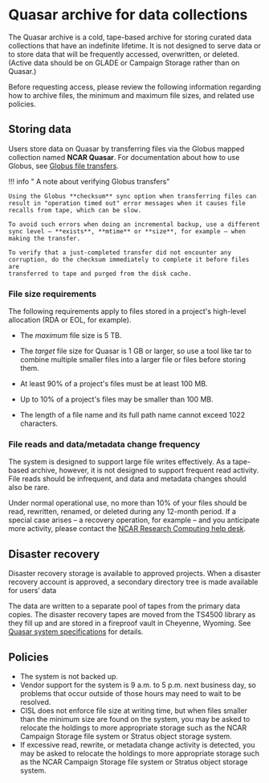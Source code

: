 # Quasar archive for data collections

The Quasar archive is a cold, tape-based archive for storing curated
data collections that have an indefinite lifetime. It is not designed to
serve data or to store data that will be frequently accessed,
overwritten, or deleted. (Active data should be on GLADE or Campaign
Storage rather than on Quasar.)

Before requesting access, please review the following information
regarding how to archive files, the minimum and maximum file sizes, and
related use policies.

## Storing data

Users store data on Quasar by transferring files via the Globus mapped
collection named **NCAR Quasar**. For documentation about how to use
Globus, see [Globus file
transfers](file:////display/RC/Globus+file+transfers).

!!! info " A note about verifying Globus transfers"

    Using the Globus **checksum** sync option when transferring files can
    result in "operation timed out" error messages when it causes file
    recalls from tape, which can be slow.

    To avoid such errors when doing an incremental backup, use a different
    sync level – **exists**, **mtime** or **size**, for example – when
    making the transfer.

    To verify that a just-completed transfer did not encounter any
    corruption, do the checksum immediately to complete it before files are
    transferred to tape and purged from the disk cache.

### File size requirements

The following requirements apply to files stored in a project's
high-level allocation (RDA or EOL, for example).

- The *maximum* file size is 5 TB.

- The *target* file size for Quasar is 1 GB or larger, so use a tool
  like tar to combine multiple smaller files into a larger file or files
  before storing them.
- At least 90% of a project's files must be at least 100 MB.
- Up to 10% of a project's files may be smaller than 100 MB.
- The length of a file name and its full path name cannot exceed 1022
  characters.

### File reads and data/metadata change frequency

The system is designed to support large file writes effectively. As a
tape-based archive, however, it is not designed to support frequent read
activity. File reads should be infrequent, and data and metadata changes
should also be rare.

Under normal operational use, no more than 10% of your files should be
read, rewritten, renamed, or deleted during any 12-month period. If a
special case arises – a recovery operation, for example – and you
anticipate more activity, please contact the [NCAR Research Computing
help desk](https://rchelp.ucar.edu/).

## Disaster recovery

Disaster recovery storage is available to approved projects. When a
disaster recovery account is approved, a secondary directory tree is
made available for users’ data

The data are written to a separate pool of tapes from the primary data
copies. The disaster recovery tapes are moved from the TS4500 library as
they fill up and are stored in a fireproof vault in Cheyenne, Wyoming.
See [Quasar system
specifications](file:////display/RC/Quasar+system+specifications) for
details.

## Policies
- The system is not backed up.
- Vendor support for the system is 9 a.m. to 5 p.m. next business day,
  so problems that occur outside of those hours may need to wait to be
  resolved.
- CISL does not enforce file size at writing time, but when files
  smaller than the minimum size are found on the system, you may be
  asked to relocate the holdings to more appropriate storage such as the
  NCAR Campaign Storage file system or Stratus object storage system.
- If excessive read, rewrite, or metadata change activity is detected,
  you may be asked to relocate the holdings to more appropriate storage
  such as the NCAR Campaign Storage file system or Stratus object
  storage system.
